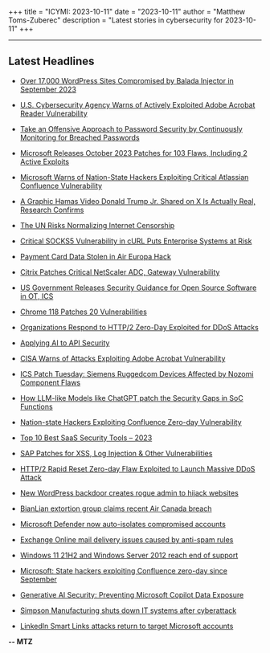 +++
title = "ICYMI: 2023-10-11"
date = "2023-10-11"
author = "Matthew Toms-Zuberec"
description = "Latest stories in cybersecurity for 2023-10-11"
+++

---------------------------------------------------------------------------
## Latest Headlines
- [Over 17,000 WordPress Sites Compromised by Balada Injector in September 2023](https://thehackernews.com/2023/10/over-17000-wordpress-sites-compromised.html)

- [U.S. Cybersecurity Agency Warns of Actively Exploited Adobe Acrobat Reader Vulnerability](https://thehackernews.com/2023/10/us-cybersecurity-agency-warns-of.html)

- [Take an Offensive Approach to Password Security by Continuously Monitoring for Breached Passwords](https://thehackernews.com/2023/10/take-offensive-approach-to-password.html)

- [Microsoft Releases October 2023 Patches for 103 Flaws, Including 2 Active Exploits](https://thehackernews.com/2023/10/microsoft-releases-october-2023-patches.html)

- [Microsoft Warns of Nation-State Hackers Exploiting Critical Atlassian Confluence Vulnerability](https://thehackernews.com/2023/10/microsoft-warns-of-nation-state-hackers.html)

- [A Graphic Hamas Video Donald Trump Jr. Shared on X Is Actually Real, Research Confirms](https://www.wired.com/story/x-community-notes-failures/)

- [The UN Risks Normalizing Internet Censorship](https://www.wired.com/story/united-nations-igf-saudi-arabia-russia/)

- [Critical SOCKS5 Vulnerability in cURL Puts Enterprise Systems at Risk](https://www.securityweek.com/critical-socks5-vulnerability-in-curl-puts-enterprise-systems-at-risk/)

- [Payment Card Data Stolen in Air Europa Hack](https://www.securityweek.com/payment-card-data-stolen-in-air-europa-hack/)

- [Citrix Patches Critical NetScaler ADC, Gateway Vulnerability](https://www.securityweek.com/citrix-patches-critical-netscaler-adc-gateway-vulnerability/)

- [US Government Releases Security Guidance for Open Source Software in OT, ICS](https://www.securityweek.com/us-government-releases-open-source-security-guidance-for-ot-ics/)

- [Chrome 118 Patches 20 Vulnerabilities](https://www.securityweek.com/chrome-118-patches-20-vulnerabilities/)

- [Organizations Respond to HTTP/2 Zero-Day Exploited for DDoS Attacks](https://www.securityweek.com/organizations-respond-to-http-2-zero-day-exploited-for-ddos-attacks/)

- [Applying AI to API Security](https://www.securityweek.com/applying-ai-to-api-security/)

- [CISA Warns of Attacks Exploiting Adobe Acrobat Vulnerability](https://www.securityweek.com/cisa-warns-of-attacks-exploiting-adobe-acrobat-vulnerability/)

- [ICS Patch Tuesday: Siemens Ruggedcom Devices Affected by Nozomi Component Flaws](https://www.securityweek.com/ics-patch-tuesday-siemens-ruggedcom-devices-affected-by-nozomi-component-flaws/)

- [How LLM-like Models like ChatGPT patch the Security Gaps in SoC Functions](https://cybersecuritynews.com/how-llm-like-models-like-chatgpt/)

- [Nation-state Hackers Exploiting Confluence Zero-day Vulnerability](https://cybersecuritynews.com/confluence-zero-day-vulnerability/)

- [Top 10 Best SaaS Security Tools – 2023](https://cybersecuritynews.com/best-saas-security-tools/)

- [SAP Patches for XSS, Log Injection & Other Vulnerabilities](https://cybersecuritynews.com/sap-october-patches/)

- [HTTP/2 Rapid Reset Zero-day Flaw Exploited to Launch Massive DDoS Attack](https://cybersecuritynews.com/http-2-rapid-reset-zero-day/)

- [New WordPress backdoor creates rogue admin to hijack websites](https://www.bleepingcomputer.com/news/security/new-wordpress-backdoor-creates-rogue-admin-to-hijack-websites/)

- [BianLian extortion group claims recent Air Canada breach](https://www.bleepingcomputer.com/news/security/bianlian-extortion-group-claims-recent-air-canada-breach/)

- [Microsoft Defender now auto-isolates compromised accounts](https://www.bleepingcomputer.com/news/security/microsoft-defender-now-auto-isolates-compromised-accounts/)

- [Exchange Online mail delivery issues caused by anti-spam rules](https://www.bleepingcomputer.com/news/microsoft/exchange-online-mail-delivery-issues-caused-by-anti-spam-rules/)

- [Windows 11 21H2 and Windows Server 2012 reach end of support](https://www.bleepingcomputer.com/news/microsoft/windows-11-21h2-and-windows-server-2012-reach-end-of-support/)

- [Microsoft: State hackers exploiting Confluence zero-day since September](https://www.bleepingcomputer.com/news/security/microsoft-state-hackers-exploiting-confluence-zero-day-since-september/)

- [Generative AI Security: Preventing Microsoft Copilot Data Exposure](https://www.bleepingcomputer.com/news/security/generative-ai-security-preventing-microsoft-copilot-data-exposure/)

- [Simpson Manufacturing shuts down IT systems after cyberattack](https://www.bleepingcomputer.com/news/security/simpson-manufacturing-shuts-down-it-systems-after-cyberattack/)

- [LinkedIn Smart Links attacks return to target Microsoft accounts](https://www.bleepingcomputer.com/news/security/linkedin-smart-links-attacks-return-to-target-microsoft-accounts/)

**-- MTZ**